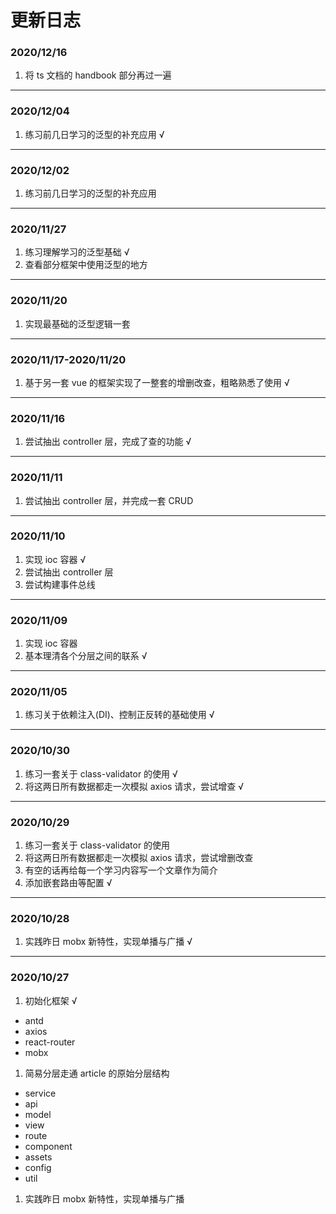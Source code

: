 # 更新日志

### 2020/12/16
1. 将 ts 文档的 handbook 部分再过一遍

--- 

### 2020/12/04
1. 练习前几日学习的泛型的补充应用 √

--- 

### 2020/12/02
1. 练习前几日学习的泛型的补充应用

--- 

### 2020/11/27
1. 练习理解学习的泛型基础 √
2. 查看部分框架中使用泛型的地方

--- 

### 2020/11/20
1. 实现最基础的泛型逻辑一套

--- 

### 2020/11/17-2020/11/20
1. 基于另一套 vue 的框架实现了一整套的增删改查，粗略熟悉了使用 √

--- 

### 2020/11/16
1. 尝试抽出 controller 层，完成了查的功能 √

--- 


### 2020/11/11
1. 尝试抽出 controller 层，并完成一套 CRUD

--- 

### 2020/11/10
1. 实现 ioc 容器 √
2. 尝试抽出 controller 层
3. 尝试构建事件总线

--- 

### 2020/11/09
1. 实现 ioc 容器
2. 基本理清各个分层之间的联系 √

--- 

### 2020/11/05
1. 练习关于依赖注入(DI)、控制正反转的基础使用 √

--- 

### 2020/10/30
1. 练习一套关于 class-validator 的使用 √
2. 将这两日所有数据都走一次模拟 axios 请求，尝试增查 √

--- 

### 2020/10/29
1. 练习一套关于 class-validator 的使用
2. 将这两日所有数据都走一次模拟 axios 请求，尝试增删改查
3. 有空的话再给每一个学习内容写一个文章作为简介
4. 添加嵌套路由等配置 √

--- 

### 2020/10/28
1. 实践昨日 mobx 新特性，实现单播与广播 √

--- 

### 2020/10/27
1. 初始化框架 √
  - antd
  - axios
  - react-router
  - mobx
1. 简易分层走通 article 的原始分层结构
  - service
  - api
  - model
  - view
  - route
  - component
  - assets
  - config
  - util
1. 实践昨日 mobx 新特性，实现单播与广播